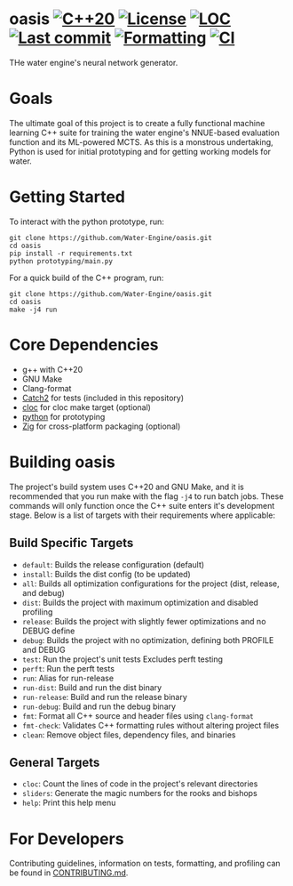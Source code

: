 # oasis [![C++20](https://img.shields.io/badge/C%2B%2B-20-blue?logo=c%2B%2B&logoColor=white)](https://en.cppreference.com/w/cpp/20.html) [![License](https://img.shields.io/github/license/Water-Engine/oasis)](LICENSE) [![LOC](https://img.shields.io/endpoint?url=https://raw.githubusercontent.com/Water-Engine/oasis/loc/.github/loc_badge.json)](https://github.com/Water-Engine/oasis/actions/workflows/loc.yml) [![Last commit](https://img.shields.io/github/last-commit/Water-Engine/oasis)](https://github.com/Water-Engine/oasis) [![Formatting](https://github.com/Water-Engine/oasis/actions/workflows/format.yml/badge.svg)](https://github.com/Water-Engine/oasis/actions/workflows/format.yml) [![CI](https://github.com/Water-Engine/oasis/actions/workflows/ci.yml/badge.svg)](https://github.com/Water-Engine/oasis/actions/workflows/ci.yml)
THe water engine's neural network generator.

# Goals
The ultimate goal of this project is to create a fully functional machine learning C++ suite for training the water engine's NNUE-based evaluation function and its ML-powered MCTS. As this is a monstrous undertaking, Python is used for initial prototyping and for getting working models for water. 

# Getting Started
To interact with the python prototype, run:
```shell
git clone https://github.com/Water-Engine/oasis.git
cd oasis
pip install -r requirements.txt
python prototyping/main.py
```

For a quick build of the C++ program, run:
```shell
git clone https://github.com/Water-Engine/oasis.git
cd oasis
make -j4 run
```

# Core Dependencies
- g++ with C++20
- GNU Make
- Clang-format
- [Catch2](https://github.com/catchorg/Catch2) for tests (included in this repository)
- [cloc](https://github.com/AlDanial/cloc) for cloc make target (optional)
- [python](https://www.python.org/downloads/) for prototyping
- [Zig](https://ziglang.org/download/) for cross-platform packaging (optional) 

# Building oasis
The project's build system uses C++20 and GNU Make, and it is recommended that you run make with the flag `-j4` to run batch jobs. These commands will only function once the C++ suite enters it's development stage. Below is a list of targets with their requirements where applicable:

## Build Specific Targets
- `default`: Builds the release configuration (default)
- `install`: Builds the dist config (to be updated)
- `all`: Builds all optimization configurations for the project (dist, release, and debug)
- `dist`: Builds the project with maximum optimization and disabled profiling
- `release`: Builds the project with slightly fewer optimizations and no DEBUG define
- `debug`: Builds the project with no optimization, defining both PROFILE and DEBUG
- `test`: Run the project's unit tests Excludes perft testing
- `perft`: Run the perft tests
- `run`: Alias for run-release
- `run-dist`: Build and run the dist binary
- `run-release`: Build and run the release binary
- `run-debug`: Build and run the debug binary
- `fmt`: Format all C++ source and header files using `clang-format`
- `fmt-check`: Validates C++ formatting rules without altering project files
- `clean`: Remove object files, dependency files, and binaries

## General Targets
- `cloc`: Count the lines of code in the project's relevant directories
- `sliders`: Generate the magic numbers for the rooks and bishops
- `help`: Print this help menu

# For Developers
Contributing guidelines, information on tests, formatting, and profiling can be found in [CONTRIBUTING.md](.github/CONTRIBUTING.md).
